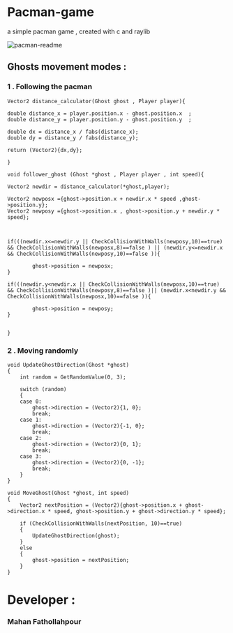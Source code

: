 # Pacman-game
a simple pacman game , created with c and raylib

![pacman-readme](https://github.com/user-attachments/assets/4db22f4b-978f-48ac-99d1-7b99e4b03088)

<h2>Ghosts movement modes :</h2>

<h3> 1 . Following the pacman</h3>

```
Vector2 distance_calculator(Ghost ghost , Player player){

double distance_x = player.position.x - ghost.position.x  ;
double distance_y = player.position.y - ghost.position.y  ;

double dx = distance_x / fabs(distance_x);
double dy = distance_y / fabs(distance_y);

return (Vector2){dx,dy};

}

void follower_ghost (Ghost *ghost , Player player , int speed){

Vector2 newdir = distance_calculator(*ghost,player);

Vector2 newposx ={ghost->position.x + newdir.x * speed ,ghost->position.y};
Vector2 newposy ={ghost->position.x , ghost->position.y + newdir.y * speed};



if(((newdir.x<=newdir.y || CheckCollisionWithWalls(newposy,10)==true) && CheckCollisionWithWalls(newposx,8)==false ) || (newdir.y<=newdir.x && CheckCollisionWithWalls(newposy,10)==false )){

        ghost->position = newposx;
}

if(((newdir.y<newdir.x || CheckCollisionWithWalls(newposx,10)==true) && CheckCollisionWithWalls(newposy,8)==false )|| (newdir.x<newdir.y && CheckCollisionWithWalls(newposx,10)==false )){

        ghost->position = newposy;
}


}
```

<h3> 2 . Moving randomly</h3>

```
void UpdateGhostDirection(Ghost *ghost)
{
    int random = GetRandomValue(0, 3);

    switch (random)
    {
    case 0:
        ghost->direction = (Vector2){1, 0};
        break;
    case 1:
        ghost->direction = (Vector2){-1, 0};
        break;
    case 2:
        ghost->direction = (Vector2){0, 1};
        break;
    case 3:
        ghost->direction = (Vector2){0, -1};
        break;
    }
}

void MoveGhost(Ghost *ghost, int speed)
{
    Vector2 nextPosition = (Vector2){ghost->position.x + ghost->direction.x * speed, ghost->position.y + ghost->direction.y * speed};

    if (CheckCollisionWithWalls(nextPosition, 10)==true)
    {
        UpdateGhostDirection(ghost);
    }
    else
    {
        ghost->position = nextPosition;
    }
}
```

<h1>Developer :</h1>

<h3>Mahan Fathollahpour</h3>



